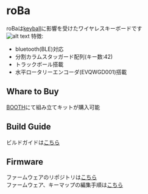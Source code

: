 # roBa
roBaは[keyball](https://github.com/Yowkees/keyball/)に影響を受けたワイヤレスキーボードです  
![alt text](doc/img/roba.png)
特徴:
+ bluetooth(BLE)対応
+ 分割カラムスタッガード配列(キー数:42)
+ トラックボール搭載
+ 水平ロータリーエンコーダ(EVQWGD001)搭載

## Whare to Buy

[BOOTH](https://kumamuk.booth.pm/)にて組み立てキットが購入可能

## Build Guide

ビルドガイドは[こちら](https://github.com/kumamuk-git/roBa/blob/main/doc/buildguide.md)

## Firmware

ファームウェアのリポジトリは[こちら](https://github.com/kumamuk-git/zmk-config-roBa)  
ファームウェア、キーマップの編集手順は[こちら](https://github.com/kumamuk-git/roBa/blob/main/doc/buildguide.md#6%E3%82%AD%E3%83%BC%E3%83%9E%E3%83%83%E3%83%97%E3%81%AE%E7%B7%A8%E9%9B%86)


